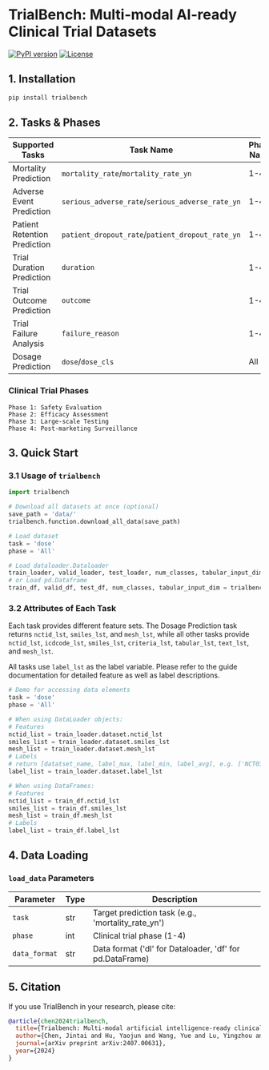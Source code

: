 # TrialBench: Multi-modal AI-ready Clinical Trial Datasets

[![PyPI version](https://pypi-camo.freetls.fastly.net/1084b9f2f9dfb3ed603718f4160bbbce019cb759/68747470733a2f2f696d672e736869656c64732e696f2f707970692f762f747269616c62656e63682e7376673f636f6c6f723d627269676874677265656e)](https://pypi.org/project/trialbench/)
[![License](https://pypi-camo.freetls.fastly.net/8645b002dd7ec1b54275a80574942e7a318e03c6/68747470733a2f2f696d672e736869656c64732e696f2f62616467652f4c6963656e73652d4d49542d79656c6c6f772e737667)](https://opensource.org/licenses/MIT)

## 1. Installation

```bash
pip install trialbench
```

## 2. Tasks & Phases

| Supported Tasks              | Task Name                                            | Phase Name |
| ---------------------------- | ---------------------------------------------------- | ---------- |
| Mortality Prediction         | `mortality_rate`/`mortality_rate_yn`             | 1-4        |
| Adverse Event Prediction     | `serious_adverse_rate`/`serious_adverse_rate_yn` | 1-4        |
| Patient Retention Prediction | `patient_dropout_rate`/`patient_dropout_rate_yn` | 1-4        |
| Trial Duration Prediction    | `duration`                                         | 1-4        |
| Trial Outcome Prediction     | `outcome`                                          | 1-4        |
| Trial Failure Analysis       | `failure_reason`                                   | 1-4        |
| Dosage Prediction            | `dose`/`dose_cls`                                | All        |

### Clinical Trial Phases

```
Phase 1: Safety Evaluation
Phase 2: Efficacy Assessment
Phase 3: Large-scale Testing
Phase 4: Post-marketing Surveillance
```

## 3. Quick Start

### 3.1 Usage of `trialbench`

```python
import trialbench

# Download all datasets at once (optional)
save_path = 'data/'
trialbench.function.download_all_data(save_path)

# Load dataset
task = 'dose'
phase = 'All'

# Load dataloader.Dataloader 
train_loader, valid_loader, test_loader, num_classes, tabular_input_dim = trialbench.function.load_data(task, phase, data_format='dl')
# or Load pd.Dataframe
train_df, valid_df, test_df, num_classes, tabular_input_dim = trialbench.function.load_data(task, phase, data_format='df')
```

### 3.2 Attributes of Each Task

Each task provides different feature sets. The Dosage Prediction task returns `nctid_lst`, `smiles_lst`, and `mesh_lst`, while all other tasks provide `nctid_lst`, `icdcode_lst`, `smiles_lst`, `criteria_lst`, `tabular_lst`, `text_lst`, and `mesh_lst`.

All tasks use `label_lst` as the label variable. Please refer to the guide documentation for detailed feature as well as label descriptions.

```python
# Demo for accessing data elements
task = 'dose'
phase = 'All'

# When using DataLoader objects:
# Features
nctid_list = train_loader.dataset.nctid_lst
smiles_list = train_loader.dataset.smiles_lst
mesh_list = train_loader.dataset.mesh_lst
# Labels
# return [datatset_name, label_max, label_min, label_avg], e.g. ['NCT03422510', 2, 2, 2]
label_list = train_loader.dataset.label_lst 

# When using DataFrames:
# Features
nctid_list = train_df.nctid_lst
smiles_list = train_df.smiles_lst
mesh_list = train_df.mesh_lst
# Labels
label_list = train_df.label_lst
```

## 4. Data Loading

### `load_data` Parameters

| Parameter       | Type | Description                                              |
| --------------- | ---- | -------------------------------------------------------- |
| `task`        | str  | Target prediction task (e.g., 'mortality_rate_yn')       |
| `phase`       | int  | Clinical trial phase (1-4)                               |
| `data_format` | str  | Data format ('dl' for Dataloader, 'df' for pd.DataFrame) |

## 5. Citation

If you use TrialBench in your research, please cite:

```bibtex
@article{chen2024trialbench,
  title={Trialbench: Multi-modal artificial intelligence-ready clinical trial datasets},
  author={Chen, Jintai and Hu, Yaojun and Wang, Yue and Lu, Yingzhou and Cao, Xu and Lin, Miao and Xu, Hongxia and Wu, Jian and Xiao, Cao and Sun, Jimeng and others},
  journal={arXiv preprint arXiv:2407.00631},
  year={2024}
}
```
